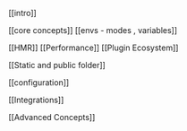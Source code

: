 

[[intro]]

[[core concepts]]
[[envs - modes , variables]]

[[HMR]]
[[Performance]]
[[Plugin Ecosystem]]

[[Static and public folder]]

[[configuration]]

[[Integrations]]

[[Advanced Concepts]]

